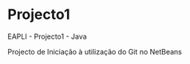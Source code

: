 Projecto1
=========

EAPLI - Projecto1 - Java

Projecto de Iniciação à utilização do Git no NetBeans
